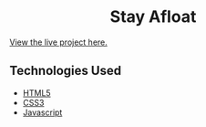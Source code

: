 <h1 align="center">Stay Afloat</h1>


[View the live project here.](https://valentinhacked.github.io/Stay-Afloat-JS-Project/)


## Technologies Used

-   [HTML5](https://en.wikipedia.org/wiki/HTML5)
-   [CSS3](https://en.wikipedia.org/wiki/Cascading_Style_Sheets)
-   [Javascript](https://en.wikipedia.org/wiki/JavaScript)